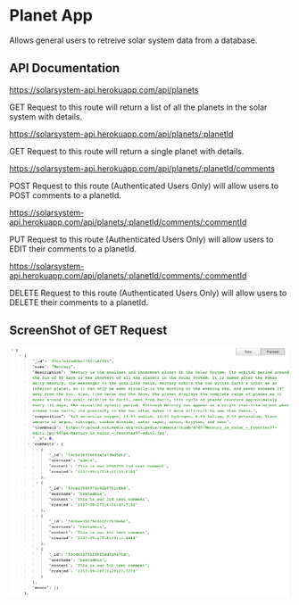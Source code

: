 # Planet App

Allows general users to retreive solar system data from a database.

## API Documentation

https://solarsystem-api.herokuapp.com/api/planets

GET Request to this route will return a list of all the planets in the solar system with details. 


https://solarsystem-api.herokuapp.com/api/planets/:planetId

GET Request to this route will return a single planet with details.


https://solarsystem-api.herokuapp.com/api/planets/:planetId/comments

POST Request to this route (Authenticated Users Only) will allow users to POST comments to a planetId. 


https://solarsystem-api.herokuapp.com/api/planets/:planetId/comments/:commentId

PUT Request to this route (Authenticated Users Only) will allow users to EDIT their comments to a planetId. 


https://solarsystem-api.herokuapp.com/api/planets/:planetId/comments/:commentId

DELETE Request to this route (Authenticated Users Only) will allow users to DELETE their comments to a planetId. 

## ScreenShot of GET Request

<img src="./ScreenShot.png">